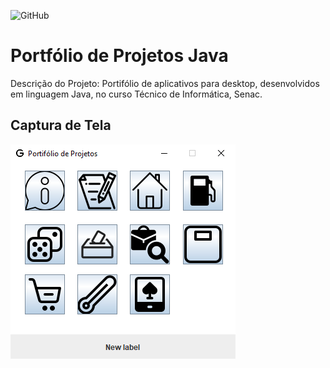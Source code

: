 ![GitHub](https://img.shields.io/github/license/giovannaagil/portfolio-java?style=for-the-badge)
# Portfólio de Projetos Java
Descrição do Projeto:
Portifólio de aplicativos para desktop, desenvolvidos em linguagem Java, no curso Técnico de Informática, Senac.
## Captura de Tela
![tela](https://github.com/giovannaagil/portfolio-java/blob/main/img/tela.png)
